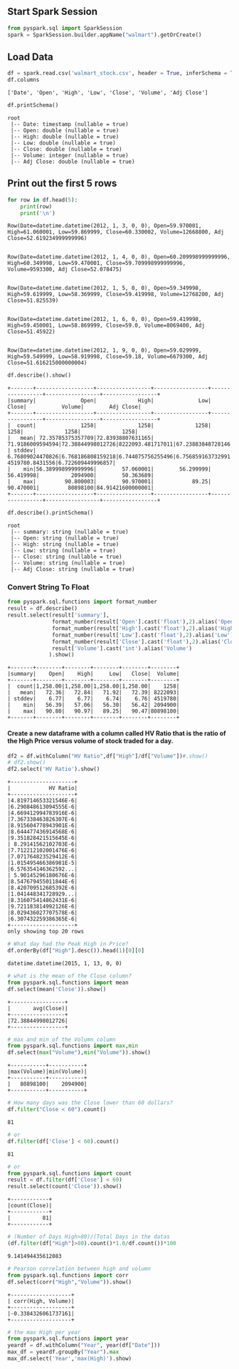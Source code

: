 
## Start Spark Session


```python
from pyspark.sql import SparkSession
spark = SparkSession.builder.appName("walmart").getOrCreate()
```

## Load Data


```python
df = spark.read.csv('walmart_stock.csv', header = True, inferSchema = True)
df.columns
```




    ['Date', 'Open', 'High', 'Low', 'Close', 'Volume', 'Adj Close']




```python
df.printSchema()
```

    root
     |-- Date: timestamp (nullable = true)
     |-- Open: double (nullable = true)
     |-- High: double (nullable = true)
     |-- Low: double (nullable = true)
     |-- Close: double (nullable = true)
     |-- Volume: integer (nullable = true)
     |-- Adj Close: double (nullable = true)
    


## Print out the first 5 rows


```python
for row in df.head(5):
    print(row)
    print('\n')
```

    Row(Date=datetime.datetime(2012, 1, 3, 0, 0), Open=59.970001, High=61.060001, Low=59.869999, Close=60.330002, Volume=12668800, Adj Close=52.619234999999996)
    
    
    Row(Date=datetime.datetime(2012, 1, 4, 0, 0), Open=60.209998999999996, High=60.349998, Low=59.470001, Close=59.709998999999996, Volume=9593300, Adj Close=52.078475)
    
    
    Row(Date=datetime.datetime(2012, 1, 5, 0, 0), Open=59.349998, High=59.619999, Low=58.369999, Close=59.419998, Volume=12768200, Adj Close=51.825539)
    
    
    Row(Date=datetime.datetime(2012, 1, 6, 0, 0), Open=59.419998, High=59.450001, Low=58.869999, Close=59.0, Volume=8069400, Adj Close=51.45922)
    
    
    Row(Date=datetime.datetime(2012, 1, 9, 0, 0), Open=59.029999, High=59.549999, Low=58.919998, Close=59.18, Volume=6679300, Adj Close=51.616215000000004)
    
    



```python
df.describe().show()
```

    +-------+------------------+-----------------+-----------------+-----------------+-----------------+-----------------+
    |summary|              Open|             High|              Low|            Close|           Volume|        Adj Close|
    +-------+------------------+-----------------+-----------------+-----------------+-----------------+-----------------+
    |  count|              1258|             1258|             1258|             1258|             1258|             1258|
    |   mean| 72.35785375357709|72.83938807631165| 71.9186009594594|72.38844998012726|8222093.481717011|67.23883848728146|
    | stddev|  6.76809024470826|6.768186808159218|6.744075756255496|6.756859163732991|  4519780.8431556|6.722609449996857|
    |    min|56.389998999999996|        57.060001|        56.299999|        56.419998|          2094900|        50.363689|
    |    max|         90.800003|        90.970001|            89.25|        90.470001|         80898100|84.91421600000001|
    +-------+------------------+-----------------+-----------------+-----------------+-----------------+-----------------+
    



```python
df.describe().printSchema()
```

    root
     |-- summary: string (nullable = true)
     |-- Open: string (nullable = true)
     |-- High: string (nullable = true)
     |-- Low: string (nullable = true)
     |-- Close: string (nullable = true)
     |-- Volume: string (nullable = true)
     |-- Adj Close: string (nullable = true)
    


### Convert String To Float


```python
from pyspark.sql.functions import format_number
result = df.describe()
result.select(result['summary'],
              format_number(result['Open'].cast('float'),2).alias('Open'),
              format_number(result['High'].cast('float'),2).alias('High'),
              format_number(result['Low'].cast('float'),2).alias('Low'),
              format_number(result['Close'].cast('float'),2).alias('Close'),
              result['Volume'].cast('int').alias('Volume')
             ).show()
```

    +-------+--------+--------+--------+--------+--------+
    |summary|    Open|    High|     Low|   Close|  Volume|
    +-------+--------+--------+--------+--------+--------+
    |  count|1,258.00|1,258.00|1,258.00|1,258.00|    1258|
    |   mean|   72.36|   72.84|   71.92|   72.39| 8222093|
    | stddev|    6.77|    6.77|    6.74|    6.76| 4519780|
    |    min|   56.39|   57.06|   56.30|   56.42| 2094900|
    |    max|   90.80|   90.97|   89.25|   90.47|80898100|
    +-------+--------+--------+--------+--------+--------+
    


#### Create a new dataframe with a column called HV Ratio that is the ratio of the High Price versus volume of stock traded for a day.


```python
df2 = df.withColumn("HV Ratio",df["High"]/df["Volume"])#.show()
# df2.show()
df2.select('HV Ratio').show()
```

    +--------------------+
    |            HV Ratio|
    +--------------------+
    |4.819714653321546E-6|
    |6.290848613094555E-6|
    |4.669412994783916E-6|
    |7.367338463826307E-6|
    |8.915604778943901E-6|
    |8.644477436914568E-6|
    |9.351828421515645E-6|
    | 8.29141562102703E-6|
    |7.712212102001476E-6|
    |7.071764823529412E-6|
    |1.015495466386981E-5|
    |6.576354146362592...|
    | 5.90145296180676E-6|
    |8.547679455011844E-6|
    |8.420709512685392E-6|
    |1.041448341728929...|
    |8.316075414862431E-6|
    |9.721183814992126E-6|
    |8.029436027707578E-6|
    |6.307432259386365E-6|
    +--------------------+
    only showing top 20 rows
    



```python
# What day had the Peak High in Price?
df.orderBy(df["High"].desc()).head(1)[0][0]
```




    datetime.datetime(2015, 1, 13, 0, 0)




```python
# what is the mean of the Close column?
from pyspark.sql.functions import mean
df.select(mean('Close')).show()
```

    +-----------------+
    |       avg(Close)|
    +-----------------+
    |72.38844998012726|
    +-----------------+
    



```python
# max and min of the Volumn column
from pyspark.sql.functions import max,min
df.select(max("Volume"),min("Volume")).show()
```

    +-----------+-----------+
    |max(Volume)|min(Volume)|
    +-----------+-----------+
    |   80898100|    2094900|
    +-----------+-----------+
    



```python
# How many days was the Close lower than 60 dollars?
df.filter("Close < 60").count()
```




    81




```python
# or 
df.filter(df['Close'] < 60).count()
```




    81




```python
# or 
from pyspark.sql.functions import count
result = df.filter(df['Close'] < 60)
result.select(count('Close')).show()
```

    +------------+
    |count(Close)|
    +------------+
    |          81|
    +------------+
    



```python
# (Number of Days High>80)/(Total Days in the datas
(df.filter(df["High"]>80).count()*1.0/df.count())*100
```




    9.141494435612083




```python
# Pearson correlation between high and volumn
from pyspark.sql.functions import corr
df.select(corr("High","Volume")).show()
```

    +-------------------+
    | corr(High, Volume)|
    +-------------------+
    |-0.3384326061737161|
    +-------------------+
    



```python
# the max High per year
from pyspark.sql.functions import year
yeardf = df.withColumn("Year", year(df["Date"]))
max_df = yeardf.groupBy("Year").max
max_df.select('Year','max(High)').show)
```

